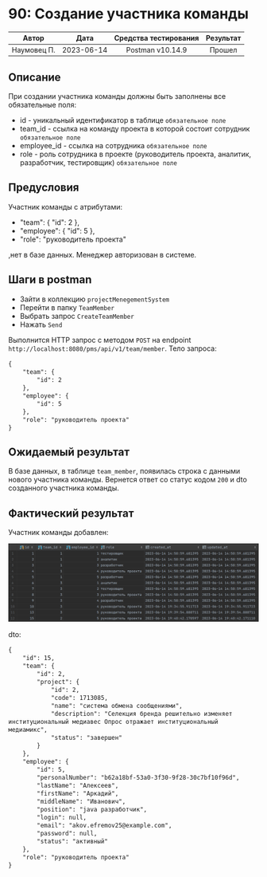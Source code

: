 # 90: Создание участника команды

|    Автор    |    Дата    | Средства тестирования | Результат |
|:-----------:|:----------:|:---------------------:|:---------:|
| Наумовец П. | 2023-06-14 |   Postman v10.14.9    |  Прошел   |

## Описание

При создании участника команды должны быть заполнены все обязательные поля:

* id - уникальный идентификатор в таблице `обязательное поле`
* team_id - ссылка на команду проекта в которой состоит сотрудник `обязательное поле`
* employee_id - ссылка на сотрудника `обязательное поле`
* role - роль сотрудника в проекте (руководитель проекта, аналитик, разработчик, тестировщик) `обязательное поле`

## Предусловия

Участник команды с атрибутами:

* "team": {
  "id": 2
  },
* "employee": {
  "id": 5
  },
* "role": "руководитель проекта"

,нет в базе данных. Менеджер авторизован в системе.

## Шаги в postman

* Зайти в коллекцию `projectMenegementSystem`
* Перейти в папку `TeamMember`
* Выбрать запрос `CreateTeamMember`
* Нажать `Send`

Выполнится HTTP запрос с методом `POST` на endpoint `http://localhost:8080/pms/api/v1/team/member`. Тело запроса:

```
{
    "team": {
        "id": 2
    },
    "employee": {
        "id": 5
    },
    "role": "руководитель проекта"
}
```

## Ожидаемый результат

В базе данных, в таблице `team_member`, появилась строка с данными нового участника команды. Вернется ответ со статус 
кодом `200` и dto созданного участника команды.

## Фактический результат

Участник команды добавлен:

![Image alt](https://github.com/PavelNaymovets/project_management_system/blob/develop/doc/test-case/screenshot/team%20member/teamMember_create.PNG)

dto:

```
{
    "id": 15,
    "team": {
        "id": 2,
        "project": {
            "id": 2,
            "code": 1713085,
            "name": "система обмена сообщениями",
            "description": "Селекция бренда решительно изменяет институциональный медиавес Опрос отражает институциональный медиамикс",
            "status": "завершен"
        }
    },
    "employee": {
        "id": 5,
        "personalNumber": "b62a18bf-53a0-3f30-9f28-30c7bf10f96d",
        "lastName": "Алексеев",
        "firstName": "Аркадий",
        "middleName": "Иванович",
        "position": "java разработчик",
        "login": null,
        "email": "akov.efremov25@example.com",
        "password": null,
        "status": "активный"
    },
    "role": "руководитель проекта"
}
```